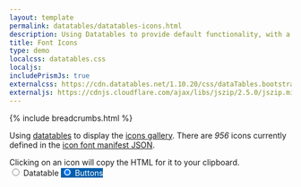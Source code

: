 ```yaml
---
layout: template
permalink: datatables/datatables-icons.html
description: Using Datatables to provide default functionality, with a custom render method for displaying the icon data in a Bootstrap 4 grid.
title: Font Icons
type: demo
localcss: datatables.css
localjs: 
includePrismJs: true
externalcss: https://cdn.datatables.net/1.10.20/css/dataTables.bootstrap4.min.css, https://cdn.datatables.net/buttons/1.6.1/css/buttons.bootstrap4.min.css, https://cdn.datatables.net/responsive/2.2.3/css/responsive.dataTables.min.css
externaljs: https://cdnjs.cloudflare.com/ajax/libs/jszip/2.5.0/jszip.min.js, https://cdn.datatables.net/1.10.20/js/jquery.dataTables.min.js, https://cdn.datatables.net/1.10.20/js/dataTables.bootstrap4.min.js, https://cdn.datatables.net/buttons/1.6.1/js/dataTables.buttons.min.js, https://cdn.datatables.net/buttons/1.6.1/js/buttons.bootstrap4.min.js, https://cdn.datatables.net/buttons/1.6.1/js/buttons.html5.min.js, https://cdnjs.cloudflare.com/ajax/libs/clipboard.js/2.0.4/clipboard.min.js, https://cdn.datatables.net/responsive/2.2.3/js/dataTables.responsive.min.js
---
```


{% include breadcrumbs.html %}
 
<style>
	/* styles for this demo */
	.card {
		cursor: pointer;
	}

	.btn-secondary:not(:disabled):not(.disabled).active {
		background-color: #005eaa!important;
		border-color: #005eaa!important;
		color: #fff!important;
	}

	#datatable {
		display:none;
		font-size: smaller;
	}

	@media (max-width: 767.98px) { 
		.btn-group {
			margin-bottom: 1rem;
		}
		.btn-group .btn {
			font-size: .875rem;
		}
		.btn-group div.dt-buttons {
			margin-bottom: 0;
		}

		#datatable td:nth-child(2), #datatable th:nth-child(2), #datatable td:nth-child(3), #datatable th:nth-child(3) {
			display: table-cell;
		}
		#datatable td, #datatable th {
			display: none;
		}		
	}
</style>

<p>Using <a href="https://datatables.net/">datatables</a> to display the <a href="https://www.cdc.gov/wcms/4.0/cdc-wp/image-types/standard-icons.html">icons gallery</a>. There are <i>956</i> icons currently defined in the <a href="https://www.cdc.gov/TemplatePackage/4.0/assets/json/cdc_iconfont_manifest.json">icon font manifest JSON</a>.</p>
<div class="alert alert-info col-md-7" role="alert">
<span class="x32 fill-p cdc-icon-info-circle"></span> Clicking on an icon will copy the HTML for it to your clipboard.
</div>
<div class="btn-group btn-group-toggle" data-toggle="buttons">
	<label class="btn btn-secondary">
		<input type="radio" name="options" data-id="datatable" autocomplete="off"> Datatable
	</label>
	<label class="btn btn-secondary active">
		<input type="radio" name="options" data-id="buttons" autocomplete="off" checked> Buttons
	</label>
</div>
<div class="btn-group btn-group-toggle btn-group-2" data-toggle="buttons"></div>

<table id="datatable" class="table table-striped w-100"></table>

<div class="row">
	<div class="col">
		<pre id="script-output"></pre>
	</div>
</div>

<script id="prism-source">

window.addEventListener( 'DOMContentLoaded', function() {
	( function( $ ) {
		loadIcons();

		// toggle the datatable vs buttons view
		$( 'input[name="options"]' ).on( 'change', function() {
			var t = $(this).data('id').toLowerCase();
			$( '#datatable' ).hide();
			$( '#buttons' ).hide();
			$( '#' + t ).show();
		} )
	} )( jQuery );
} );

// fetch the icons
function loadIcons() {
	$.ajax( {
		url: 'https://www.cdc.gov/TemplatePackage/4.0/assets/json/cdc_iconfont_manifest.json',
		dataType: 'json',
		crossDomain: true,
		success: function( resp ) {
			loadCategories( resp );
		},
		error: function() {
			console.log( 'icon error' );
		}
	} );
}

// fetch the categories
function loadCategories( icons ) {
	$.ajax( {
		url: 'https://www.cdc.gov/TemplatePackage/4.0/assets/json/cdc_iconfont_categories.json',
		dataType: 'json',
		crossDomain: true,
		success: function( resp ) {
			var keyword = '',
				category = '',
				t = '';
			$.each( icons, function( idx, obj ) {
				t = resp.icons[ obj.title ];
				keyword = getProperty( function() {
					return t.keywords;
				}, [] );
				obj.keywords = keyword;
				category = getProperty( function() {
					return t.categories;
				}, [] );
				obj.categories = category;				
			} );
			loadData( icons );
		},
		error: function() {
			console.log( 'categories error' );
		}
	} );
}

// returns the property or the default value (typeof property always throws undefined)
function getProperty( fn, val ) {
	try {
		return fn();
	} catch ( e ) {
		return val;
	}
}

// load the data from the icons and the categories (combined) into the datatable
function loadData( data ) {
	var arr = [],
		top = 0;

	// place the json in an array for datatables to process
	$.each( data, function( idx, obj ) {
		arr.push( obj )
	} );

	$( '#datatable' ).on( 'preInit.dt', function() {
		// append the buttons div for use later
		$( this ).after( '<div id="buttons"></div>' );
	} ).DataTable( {
		data: arr,
		pageLength: 24,
		stateSave: true,
		lengthChange: false,
		responsive: true,
		columns: [ {
			data: 'index',
			title: 'ID'
		}, {
			data: 'title',
			title: 'Title'
		}, {
			data: 'class',
			title: 'Class'
		}, {
			data: 'path',
			title: 'Path'
		}, {
			data: 'friendlyName',
			title: 'Friendly Name'
		}, {
			data: 'keywords',
			title: 'Keywords'
		}, {
			data: 'categories',
			title: 'Categories'
		} ],
		initComplete: function( settings, json ) {
			addButtons( this );
			addClearButton( this );
			setupClipboard();
		},
		preDrawCallback: function( settings ) {
			// empty the output (if it exists) prior to redrawing
			$( '#buttons' ).empty();

			// maintain the scroll position for redraw
			top  = window.pageYOffset || document.documentElement.scrollTop;
		},
		rowCallback: function( row, data, index ) {
			var opencard = '<div class="col-lg-2 col-12 col-sm-6 col-md-4 mb-2"><div class="card h-6 ds-8" style="border: 1px solid rgba(0,0,0,.125)">',
				openbody = '<div class="card-body text-center">',
				closebody = '</div>',
				closecard = '</div></div>',
				output = '';
			output += '<span class="x32 fill-p ' + data[ 'class' ] + '"></span>';
			output += '<b class="d-block">' + data[ 'friendlyName' ] + '</b>';
			$( '#buttons' ).append( opencard + openbody + output + closebody + closecard );
		},
		drawCallback: function( settings ) {
			// after the rows (columns) have been generated, wrap them into rows as needed
			var divs = $( '#buttons > .col-lg-2' );
			for ( var i = 0; i < divs.length; i += 6 ) {
				divs.slice( i, i + 6 ).wrapAll( '<div class="row mb-3"></div>' );
			}

			window.scrollTo( 0, top );
		},
	} );
}

// append the action buttons to the 2nd button group
function addButtons( table ) {
	var buttons = new $.fn.dataTable.Buttons( table, {
		buttons: [ 'copyHtml5', 'excelHtml5', 'csvHtml5', 'pdfHtml5' ]
	} ).container().appendTo( $( '.btn-group-2' ) );
}

function addClearButton( table ) {
	var btnClear = $( '<div class="input-group-append"><button class="btn btn-outline-secondary" id="btn-clear" type="button"><span class="cdc-icon-close"></span></button><button class="btn btn-outline-secondary" id="btn-search" type="button"><span class="cdc-icon-search-light"></span></button></div>' ),
		filter = $( '#' + table[ 0 ].id ).parents( '.dataTables_wrapper' ).find( '.dataTables_filter' );

	filter.find( 'label' ).addClass( 'input-group input-group-sm' );
	filter.find( 'input' ).after( btnClear );

	$( '#' + table[ 0 ].id + '_wrapper #btn-clear' ).click( function() {
		$( '#' + table[ 0 ].id ).dataTable().fnFilter( '' );
	} );

	$( '#' + table[ 0 ].id + '_wrapper #btn-search' ).click( function() {
		$( '#' + table[ 0 ].id ).dataTable().fnFilter( filter.find( 'input' ).val() );
	} );

	filter.find('input').off('input')
	// 	.on('input', function(e){
	// 		console.log(e)
	// if (e.which == 13){
	// oTable.fnFilter($(this).val(), null, false, true);
	// }
	// });
}

// add clipboard functionality to each button
function setupClipboard() {
	new ClipboardJS( '.card', {
		text: function( t ) {
			return $( t ).find( 'span' )[ 0 ].outerHTML;
		}
	} ).on( 'success', function( e ) {
		setTooltip( e.trigger, 'Copied!' );
		hideTooltip( e.trigger );
	} ).on( 'error', function( e ) {
		setTooltip( e.trigger, 'Failed!' );
		hideTooltip( e.trigger );
	} );

	$( '.card' ).tooltip( {
		trigger: 'click',
		placement: 'bottom'
	} );
}

// show the tooltip with the message passed in
function setTooltip( btn, message ) {
	$( btn ).tooltip( 'hide' ).attr( 'data-original-title', message ).tooltip( 'show' );
}

// hide the tooltip after timeout
function hideTooltip( btn ) {
	setTimeout( function() {
		$( btn ).tooltip( 'hide' );
	}, 1000 );
}
</script>